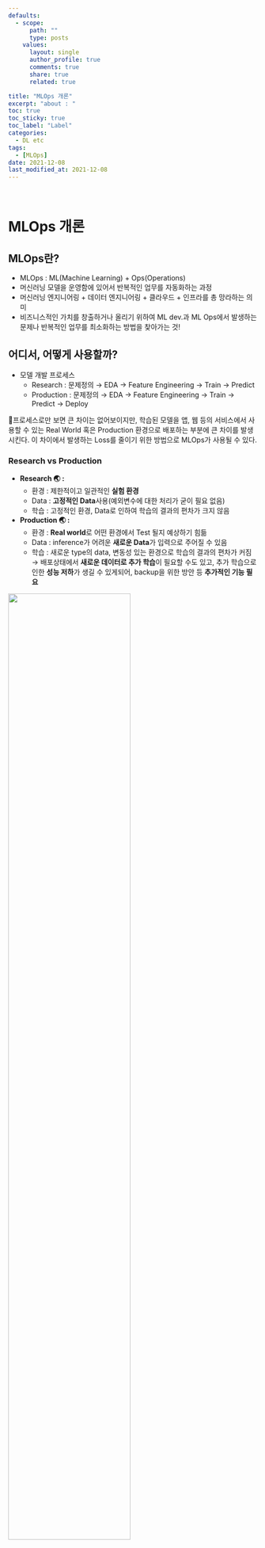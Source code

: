 ```yaml
---
defaults:
  - scope:
      path: ""
      type: posts
    values:
      layout: single
      author_profile: true
      comments: true
      share: true
      related: true

title: "MLOps 개론"
excerpt: "about : "
toc: true
toc_sticky: true
toc_label: "Label"
categories: 
  - DL etc
tags:
  - [MLOps]
date: 2021-12-08
last_modified_at: 2021-12-08
---
```


<br>

# MLOps 개론

## MLOps란?

- MLOps : ML(Machine Learning) + Ops(Operations)
- 머신러닝 모델을 운영함에 있어서 반복적인 업무를 자동화하는 과정
- 머신러닝 엔지니어링 + 데이터 엔지니어링 + 클라우드 + 인프라를 총 망라하는 의미
- 비즈니스적인 가치를 창출하거나 올리기 위하여 ML dev.과 ML Ops에서 발생하는 문제나 반복적인 업무를 최소화하는 방법을 찾아가는 것!

## 어디서, 어떻게 사용할까?

- 모델 개발 프로세스  
    - Research : 문제정의 → EDA → Feature Engineering → Train → Predict
    - Production : 문제정의 → EDA → Feature Engineering → Train → Predict → Deploy

🚨프로세스로만 보면 큰 차이는 없어보이지만, 학습된 모델을 앱, 웹 등의 서비스에서 사용할 수 있는 Real World 혹은 Production 환경으로 배포하는 부분에 큰 차이를 발생시킨다. 이 차이에서 발생하는 Loss를 줄이기 위한 방법으로 MLOps가 사용될 수 있다. 


### Research vs Production

- **Research 🌏 :**
    - 환경 : 제한적이고 일관적인 **실험 환경**
    - Data : **고정적인 Data**사용(예외변수에 대한 처리가 굳이 필요 없음)
    - 학습 : 고정적인 환경, Data로 인하여 학습의 결과의 편차가 크지 않음
- **Production 🌏 :**
    - 환경 : **Real world**로 어떤 환경에서 Test 될지 예상하기 힘듦
    - Data : inference가 어려운 **새로운 Data**가 입력으로 주어질 수 있음
    - 학습 : 새로운 type의 data, 변동성 있는 환경으로 학습의 결과의 편차가 커짐
        → 배포상태에서 **새로운 데이터로 추가 학습**이 필요할 수도 있고, 추가 학습으로 인한 **성능 저하**가 생길 수 있게되어, backup을 위한 방안 등 **추가적인 기능 필요**

<img src="https://user-images.githubusercontent.com/77658029/145130385-95aab773-30b7-4530-b381-6430ff0a1fed.png"  width="70%" height="70%"/>


## 접근법(학습법)

- MLOps를 접근하는 방법은 하나의 Task의 목적을 이루기 위한 수단으로 보는 것이 좋음
- MLOps에서 나오는 모든 라이브러리나 기능을 학습하는 것보단, MLOps의 각 Component에서 해결해야할 문제을 해결하기 위한 방식을 고민하고 학습하는 것이 좋음
- 현재 MLOps에서 많은 라이브러리들이 생성되고 죽어가고 있어 더 좋은 Tool이 나와 현재 쓰고 있는 라이브러리를 대체할지 모르기 때문에 내 상황에서 알잘딱 쓸 수 있는 방법을 학습하는 것이 중요함
- 모델을 코딩하는 것은 Production Serving 중에 정말 작은 부분에 해당하기 때문에 전반적인 흐름을 깨닫는 것이 중요함 

<img src="https://user-images.githubusercontent.com/77658029/145127574-9b2601af-9700-4665-abd7-2f5c58585ee8.png"  width="70%" height="70%"/>


## MLOps Component(피자집 비유)

집 - Research
가게 - Production
피자 - 모델

<img src="https://user-images.githubusercontent.com/77658029/145135454-450ba50c-e172-4f0c-bd2e-c8cfdb5c216f.png"  width="70%" height="70%"/>

1. 집에서 만들어 먹던 피자가 너무 맛있어서 장사를 시작함

2. 장사에서 사용할 재료들 선정(**data/feature**)
    - 집 : 대형마트, 동네마트에서 재료를 수집
    - 가게 : 재료 도매업체를 확인, 재료 검수 필요
    
3. 장사를 하기 위한 장소 선정 및 가게 Open(**H/W 구축**)
    - 집 : 이미 정해져 있음(Local GPU)
    - 가게 : 유동인구(예상 트래픽), 가게 평수(서버 CPU, Memory 등), 장소 구매/월세(자체 서버-온 프레미스, 클라우드), 점포확장 가능성(스케일업, 스케일 아웃)
        - 클라우드 : AWS, GCP, Azure, NCP 등
        - 온 프레미스 : 회사나 대학원의 전산실에 서버 직접 구축 

4. 피자 가게 Open(**Serving**)
    - 집 : 혼자 만들어서 먹음
    - 가게 : 현장 판매(실시간 Online Serving), 구독서비스(일정 주기로 Batch Serving) 등 판매 방식 선정
        - Batch Serving : 특정 주기(1일,1주,1달)에 맞춰서 모델 결과를 제공(Serving할 모델의 결과를 전달)
        - Online Serving : 실시간으로 모델 결과를 제공, 병목이 없어야하고 확장 가능하도록 구성되어야함


### 실험과 모델 관리(mlflow, wandb)

- 맛있는 피자를 만들기 위해서 여러 시행착오를 겪으며 요리를 진행함
- 머신러닝도 동일하게 성능이 좋은 parameter, 모델을 찾기 위해 여러 조건에서 실험을 하게 됨
- 여러 모델에 대한 여러 실험들에 대한 기록과 관리가 중요함

<img src="https://user-images.githubusercontent.com/77658029/145137566-ea041d0e-50f5-4bf0-bf91-875a93bffec6.png"  width="70%" height="70%"/>
<img src="https://user-images.githubusercontent.com/77658029/145137739-f0509e7b-66f3-4993-8cef-cc61d6d3f1b7.png"  width="70%" height="70%"/>

### Feature 관리(FEAST)

- 빠른 Serving을 위해서는 많이 사용되는 재료를 미리 손질하고 관리하는 것이 좋음
- 머신러닝에서도 이런 Feature 값들을 관리하면 보다 질좋은 서비스를 빠르게 제공할 수 있음
<img src="https://user-images.githubusercontent.com/77658029/145138204-d9424377-3e4d-468b-9614-720bceca3153.png"  width="70%" height="70%"/>
<img src="https://user-images.githubusercontent.com/77658029/145138241-da4d13ed-a325-4a7f-af05-fc565602ab10.png"  width="70%" height="70%"/>

### 품질관리(TFDV_Tensorflow Data Validation)

- 날씨에 의해서 재료가 바뀌거나, 대량 유통으로 재료의 상태가 괜찮은지 확인이 필요함
- 머신러닝 또한 새로운 데이터에 적응하는 품질 개선/관리가 필요하게 되는데, Feature분포 등을 통해서 관리가 필요함

### 품질 개선

- 피자는 시간이 지나면서 맛과 가치가 떨어지게됨
- 머신러닝 또한 시간이 지나며 새로운 데이터가 나오게 되며 성능이 점차 떨어짐
- 서빙을 하며 처음과 동일한 품질의 서비스를 제공하기 위해서 모델 retrain이 필요함
- 특정 주기를 정하여 Retrain을 시도하여 성능 유지/개선이 필요함
    1. 새로운 데이터가 생겼을때
    2. 정해진 기간(매일, 1주, 1달, 1년)
    3. 갑자기 매출 떨어진 경우(metric 기반)
    4. 요청에 의한

<img src="https://user-images.githubusercontent.com/77658029/145138858-de6ed1f0-f56b-4d2d-b17b-514a77067ddf.png"  width="70%" height="70%"/>
<img src="https://user-images.githubusercontent.com/77658029/145139127-afc1a098-1c5a-417d-8bc7-b582356bb1cf.png"  width="70%" height="70%"/>

### Monitoring

- 전체적인 사업이 잘되고 있는지, 돈의 흐름이나 유입인구 등 종합적으로 기록/분석하여 위에 component를 반복함

### AutoML(NNI - microsoft)

- 이제는 이런 일련의 과정을 자동으로 해주는 Tool이 나옴

<img src="https://user-images.githubusercontent.com/77658029/145139705-b074ba63-ef37-4523-ba42-d2a0a89fe03f.png"  width="70%" height="70%"/>

**📌reference**
- boostcourse AI tech
- [구글 클라우드](https://cloud.google.com/resources/mlops-whitepaper)
- [Superb AI 실리콘밸리의 MLOps](https://www.superb-ai.com/ko-ebooks/mlops-guide)

<br>

```
💡 수정 필요한 내용은 댓글이나 메일로 알려주시면 감사하겠습니다!💡 
```
